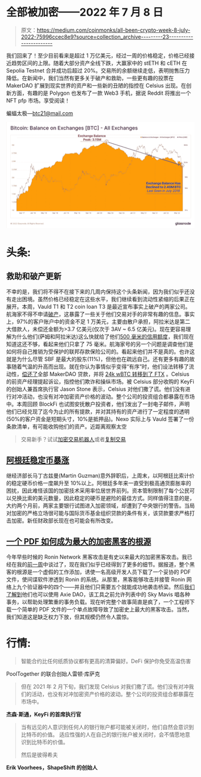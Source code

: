 # 全部被加密——2022 年 7 月 8 日

> 原文：<https://medium.com/coinmonks/all-been-crypto-week-8-july-2022-75996ccec8e9?source=collection_archive---------23----------------------->

我们回来了！至少目前看来是超过 1 万亿美元，经过一周的价格稳定，价格已经接近趋势区间的上限。随着大部分资产全线下跌，大赢家中的 stETH 和 cETH 在 Sepolia Testnet 合并成功后超过 20%。交易所的余额继续走低，表明抛售压力降低。在新闻中，我们当然有更多关于破产和救助，一些更有趣的投票在 MakerDAO 扩展到现实世界的资产和一些新的丑陋的指控在 Celsius 出现。在创新方面，有趣的是 Polygon 也发布了一款 Web3 手机，据说 Reddit 将推出一个 NFT pfp 市场。享受阅读！

蝙蝠太极—[btc21@mail.com](mailto:btc21@mail.com)

![](img/97bfbef16b39c2ef27c12c0f73839772.png)

# **头条:**

## 救助和破产更新

不幸的是，我们将不得不在接下来的几周内保持这个头条新闻，因为我们似乎还没有走出困境。虽然价格已经稳定在这些水平，我们继续看到流动性紧缩的后果正在展开。本周，Vauld T1 和 T2 coin loan T3 是最近宣布事实上破产的两家公司。航海家不得不申请[破产](https://twitter.com/Ehrls15/status/1544550249519357952?s=20&t=byf5Qp28jKaXxP61mA6ogw)，这暴露了一些关于他们交易对手的非常有趣的信息。事实上，97%的客户账户中的资金不足 1 万美元，主要由散户承担，阿拉米达是第二大借款人，未偿还金额为>3.7 亿美元(仅次于 3AV ~ 6.5 亿美元)。现在更容易理解为什么他们(萨姆和阿拉米达)这么快就给了他们[500 毫米的信用额度](https://blockworks.co/voyager-to-borrow-500m-from-alameda-amid-insolvency-rumors/)，我们现在知道这还不够，看起来他们只拿了 75 毫米。航海家号的另一个问题是调查他们是如何将自己推销为受保护的联邦存款保险公司的。看起来他们并不是真的。也许这就是为什么尽管 SBF 是最大的股东(11%)，但他也在疏远自己。还有更多有趣的故事随着气温的升高而出现。就在你认为事情似乎变得“有序”时，他们设法转移了流动性，[偿还了](https://defiexplore.com/cdp/25977)全部 MakerDAO 贷款，并将 [24k wBTC 转移到了 FTX](https://etherscan.io/tx/0xc1c92c02fa895f553735910a55485ad7e353e1efb4b8f60d428ef02fc8b7001a) 。Celsius 的前资产经理提起诉讼，指控他们欺诈和操纵市场。被 Celsius 部分收购的 KeyFi 的创始人兼首席执行官 Jason Stone 表示，Celsius 对他们撒了谎。他们没有进行对冲活动，也没有对冲加密资产价格的波动。整个公司的投资组合都暴露在市场中。本周回顾 BlockFi 也试图安抚散户投资者，他们发出了一封电子邮件，声明他们已经兑现了迄今为止的所有提款，并对其持有的资产进行了一定程度的透明(50%的客户资金是短期头寸，10%是抵押品)。Nexo 实际上与 Vauld 签署了一份条款清单，有可能收购他们的资产。近距离观察太空

> 交易新手？试试[加密交易机器人](/coinmonks/crypto-trading-bot-c2ffce8acb2a)或者[复制交易](/coinmonks/top-10-crypto-copy-trading-platforms-for-beginners-d0c37c7d698c)

## [阿根廷稳定币暴涨](https://www.bloomberg.com/news/articles/2022-07-03/argentines-seek-hedging-in-crypto-after-economy-minister-resigns)

继经济部长马丁古兹曼(Martin Guzman)意外辞职后，上周末，以阿根廷比索计价的稳定硬币价格一度飙升至 10%以上。阿根廷多年来一直受到极高通货膨胀率的困扰，因此难怪该国的加密技术采用率位居世界前列。资本管制限制了每个公民可以兑换比索的美元数量，因此稳定的硬币是避险的最佳方式。同样值得注意的是，大约两个月前，两家主要银行试图进入加密领域，却遭到了中央银行的警告。当局对加密的严格立场很可能与国际货币基金组织贷款的条件有关，该贷款要求严格打击加密。新任财政部长现在也可能会有所改变。

## [一个 PDF 如何成为最大的加密黑客的根源](https://www.theblock.co/post/156038/how-a-fake-job-offer-took-down-the-worlds-most-popular-crypto-game)

今年早些时候的 Ronin Network 黑客攻击是有史以来最大的加密黑客攻击。我已经在我的[前一周](/coinmonks/all-been-crypto-week-1-april-2022-9c750484c7d)中谈过了，现在我们似乎已经得到了更多的细节。据报道，整个黑客的根源是一个虚假的工作添加，诱使一名高级开发人员下载了一个妥协的 PDF 文件，使间谍软件渗透到 Ronin 的系统。从那里，黑客能够攻击并接管 Ronin 网络上九个验证器中的四个——并且他们只需要五个就能成功地袭击桥梁。然后[我们了解到](https://roninblockchain.substack.com/p/back-to-building-ronin-security-breach)他们也可以使用 Axie DAO，该工具之前允许列表中的 Sky Mavis 唱各种事务，以帮助处理繁重的事务负载。现在听完整个故事简直是疯了，一个工程师下载一个简单的 PDF 文件的一个单点故障导致了加密史上最大的黑客攻击。当然，我们知道这是缺乏权力下放，但其规模仍然令人震惊。

# **行情:**

> 智能合约比任何纸质协议都有更高的清算偏好。DeFi 保护你免受高温伤害

PoolTogether 的联合创始人雷顿·库萨克

> 但在 2021 年 2 月下旬，我们发现 Celsius 对我们撒了谎。他们没有对冲我们的活动，也没有对冲加密资产价格的波动。整个公司的投资组合都暴露在市场中。

**杰森·斯通，KeyFi 的首席执行官**

> 当有远见的人意识到任何人的银行账户都可能被关闭时，他们自然会意识到比特币的价值。
> 适应性强的人在自己的银行账户被关闭时，会不情愿地意识到比特币的价值。
> 
> 然后是彼得希夫

**Erik Voorhees，ShapeShift 的创始人**